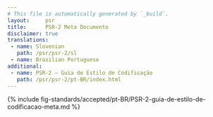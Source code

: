```yaml
---
# This file is automatically generated by `_build`.
layout:     psr
title:      PSR-2 Meta Documento
disclaimer: true
translations:
 - name: Slovenian
   path: /psr/psr-2/sl
 - name: Brazilian Portuguese
additional:
 - name: PSR-2 — Guia de Estilo de Codificação
   path: /psr/psr-2/pt-BR/index.html
---
```

{% include fig-standards/accepted/pt-BR/PSR-2-guia-de-estilo-de-codificacao-meta.md %}
